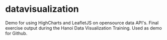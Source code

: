# datavisualization
Demo for using HighCharts and LeafletJS on opensource data API's. Final exercise output during the Hanoi Data Visualization Training. Used as demo for Github.
